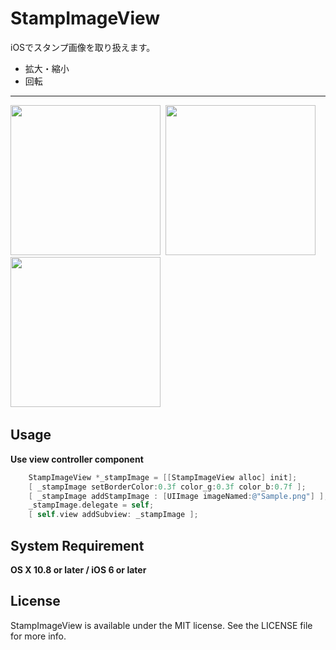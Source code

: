 StampImageView
==========

iOSでスタンプ画像を取り扱えます。
- 拡大・縮小
- 回転

------
<img src="http://github.one-pair.net/StampImageView/Image1.png" width="240px" style="width: 240px;"/>&nbsp;
<img src="http://github.one-pair.net/GitHub/StampImageView/Image2.png" width="240px" style="width: 240px;"/>&nbsp;
<img src="http://github.one-pair.net/GitHub/StampImageView/Image3.png" width="240px" style="width: 240px;"/>&nbsp;

## Usage

**Use view controller component**
```objective-c
    StampImageView *_stampImage = [[StampImageView alloc] init];
    [ _stampImage setBorderColor:0.3f color_g:0.3f color_b:0.7f ];
    [ _stampImage addStampImage : [UIImage imageNamed:@"Sample.png"] ];
    _stampImage.delegate = self;
    [ self.view addSubview: _stampImage ];
```

## System Requirement

**OS X 10.8 or later / iOS 6 or later**

## License

StampImageView is available under the MIT license. See the LICENSE file for more info.
